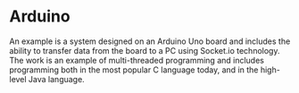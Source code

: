 # Arduino
An example is a system designed on an Arduino Uno board and includes the ability to transfer data from the board to a PC using Socket.io technology. The work is an example of multi-threaded programming and includes programming both in the most popular C language today, and in the high-level Java language. 

